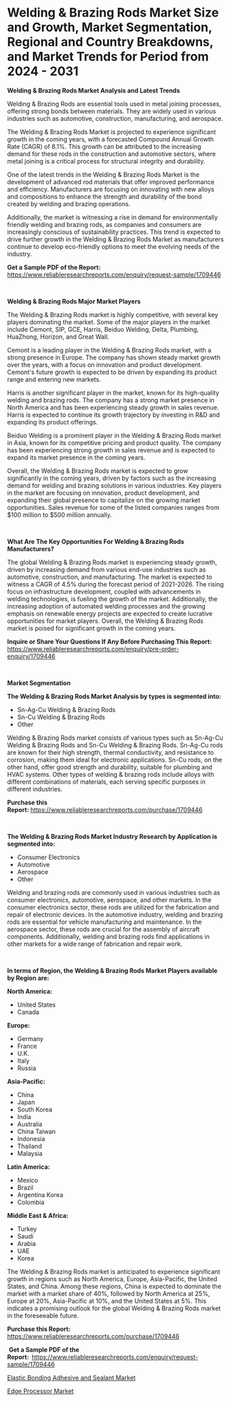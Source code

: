 <p><h1>Welding & Brazing Rods Market Size and Growth, Market Segmentation, Regional and Country Breakdowns, and Market Trends for Period from 2024 -  2031</h1></p><p><strong>Welding & Brazing Rods Market Analysis and Latest Trends</strong></p>
<p><p>Welding & Brazing Rods are essential tools used in metal joining processes, offering strong bonds between materials. They are widely used in various industries such as automotive, construction, manufacturing, and aerospace.</p><p>The Welding & Brazing Rods Market is projected to experience significant growth in the coming years, with a forecasted Compound Annual Growth Rate (CAGR) of 8.1%. This growth can be attributed to the increasing demand for these rods in the construction and automotive sectors, where metal joining is a critical process for structural integrity and durability.</p><p>One of the latest trends in the Welding & Brazing Rods Market is the development of advanced rod materials that offer improved performance and efficiency. Manufacturers are focusing on innovating with new alloys and compositions to enhance the strength and durability of the bond created by welding and brazing operations.</p><p>Additionally, the market is witnessing a rise in demand for environmentally friendly welding and brazing rods, as companies and consumers are increasingly conscious of sustainability practices. This trend is expected to drive further growth in the Welding & Brazing Rods Market as manufacturers continue to develop eco-friendly options to meet the evolving needs of the industry.</p></p>
<p><strong>Get a Sample PDF of the Report:&nbsp;</strong> <a href="https://www.reliableresearchreports.com/enquiry/request-sample/1709446">https://www.reliableresearchreports.com/enquiry/request-sample/1709446</a></p>
<p>&nbsp;</p>
<p><strong>Welding & Brazing Rods Major Market Players</strong></p>
<p><p>The Welding & Brazing Rods market is highly competitive, with several key players dominating the market. Some of the major players in the market include Cemont, SIP, GCE, Harris, Beiduo Welding, Delta, Plumbing, HuaZhong, Horizon, and Great Wall.</p><p>Cemont is a leading player in the Welding & Brazing Rods market, with a strong presence in Europe. The company has shown steady market growth over the years, with a focus on innovation and product development. Cemont's future growth is expected to be driven by expanding its product range and entering new markets.</p><p>Harris is another significant player in the market, known for its high-quality welding and brazing rods. The company has a strong market presence in North America and has been experiencing steady growth in sales revenue. Harris is expected to continue its growth trajectory by investing in R&D and expanding its product offerings.</p><p>Beiduo Welding is a prominent player in the Welding & Brazing Rods market in Asia, known for its competitive pricing and product quality. The company has been experiencing strong growth in sales revenue and is expected to expand its market presence in the coming years.</p><p>Overall, the Welding & Brazing Rods market is expected to grow significantly in the coming years, driven by factors such as the increasing demand for welding and brazing solutions in various industries. Key players in the market are focusing on innovation, product development, and expanding their global presence to capitalize on the growing market opportunities. Sales revenue for some of the listed companies ranges from $100 million to $500 million annually.</p></p>
<p>&nbsp;</p>
<p><strong>What Are The Key Opportunities For Welding & Brazing Rods Manufacturers?</strong></p>
<p><p>The global Welding & Brazing Rods market is experiencing steady growth, driven by increasing demand from various end-use industries such as automotive, construction, and manufacturing. The market is expected to witness a CAGR of 4.5% during the forecast period of 2021-2026. The rising focus on infrastructure development, coupled with advancements in welding technologies, is fueling the growth of the market. Additionally, the increasing adoption of automated welding processes and the growing emphasis on renewable energy projects are expected to create lucrative opportunities for market players. Overall, the Welding & Brazing Rods market is poised for significant growth in the coming years.</p></p>
<p><strong>Inquire or Share Your Questions If Any Before Purchasing This Report:</strong> <a href="https://www.reliableresearchreports.com/enquiry/pre-order-enquiry/1709446">https://www.reliableresearchreports.com/enquiry/pre-order-enquiry/1709446</a></p>
<p>&nbsp;</p>
<p><strong>Market Segmentation</strong></p>
<p><strong>The Welding & Brazing Rods Market Analysis by types is segmented into:</strong></p>
<p><ul><li>Sn-Ag-Cu Welding & Brazing Rods</li><li>Sn-Cu Welding & Brazing Rods</li><li>Other</li></ul></p>
<p><p>Welding & Brazing Rods market consists of various types such as Sn-Ag-Cu Welding & Brazing Rods and Sn-Cu Welding & Brazing Rods. Sn-Ag-Cu rods are known for their high strength, thermal conductivity, and resistance to corrosion, making them ideal for electronic applications. Sn-Cu rods, on the other hand, offer good strength and durability, suitable for plumbing and HVAC systems. Other types of welding & brazing rods include alloys with different combinations of materials, each serving specific purposes in different industries.</p></p>
<p><strong>Purchase this Report:&nbsp;</strong><a href="https://www.reliableresearchreports.com/purchase/1709446">https://www.reliableresearchreports.com/purchase/1709446</a></p>
<p>&nbsp;</p>
<p><strong>The Welding & Brazing Rods Market Industry Research by Application is segmented into:</strong></p>
<p><ul><li>Consumer Electronics</li><li>Automotive</li><li>Aerospace</li><li>Other</li></ul></p>
<p><p>Welding and brazing rods are commonly used in various industries such as consumer electronics, automotive, aerospace, and other markets. In the consumer electronics sector, these rods are utilized for the fabrication and repair of electronic devices. In the automotive industry, welding and brazing rods are essential for vehicle manufacturing and maintenance. In the aerospace sector, these rods are crucial for the assembly of aircraft components. Additionally, welding and brazing rods find applications in other markets for a wide range of fabrication and repair work.</p></p>
<p>&nbsp;</p>
<p><strong>In terms of Region, the Welding & Brazing Rods Market Players available by Region are:</strong></p>
<p>
    <p> <strong> North America: </strong>
        <ul>
            <li>United States</li>
            <li>Canada</li>
        </ul>
        </p> 
    <p> <strong> Europe: </strong>
        <ul>
            <li>Germany</li>
            <li>France</li>
            <li>U.K.</li>
            <li>Italy</li>
            <li>Russia</li>
        </ul>
        </p> 
    <p> <strong> Asia-Pacific: </strong>
        <ul>
            <li>China</li>
            <li>Japan</li>
            <li>South Korea</li>
            <li>India</li>
            <li>Australia</li>
            <li>China Taiwan</li>
            <li>Indonesia</li>
            <li>Thailand</li>
            <li>Malaysia</li>
        </ul>
        </p> 
    <p> <strong> Latin America: </strong>
        <ul>
            <li>Mexico</li>
            <li>Brazil</li>
            <li>Argentina Korea</li>
            <li>Colombia</li>
        </ul>
        </p> 
    <p> <strong> Middle East & Africa: </strong>
        <ul>
            <li>Turkey</li>
            <li>Saudi</li>
            <li>Arabia</li>
            <li>UAE</li>
            <li>Korea</li>
        </ul>
    </p>
    </p>
<p><p>The Welding & Brazing Rods market is anticipated to experience significant growth in regions such as North America, Europe, Asia-Pacific, the United States, and China. Among these regions, China is expected to dominate the market with a market share of 40%, followed by North America at 25%, Europe at 20%, Asia-Pacific at 10%, and the United States at 5%. This indicates a promising outlook for the global Welding & Brazing Rods market in the foreseeable future.</p></p>
<p><strong>Purchase this Report: </strong><a href="https://www.reliableresearchreports.com/purchase/1709446">https://www.reliableresearchreports.com/purchase/1709446</a></p>
<p>&nbsp;<strong>Get a Sample PDF of the Report:&nbsp;&nbsp;</strong><a href="https://www.reliableresearchreports.com/enquiry/request-sample/1709446">https://www.reliableresearchreports.com/enquiry/request-sample/1709446</a></p>
<p><strong></strong></p>
<p><p><a href="https://glittery-fuchsia-86a.notion.site/Elastic-Bonding-Adhesive-and-Sealant-Market-Offers-Provide-Insightful-Data-for-the-Time-Period-from--c280d852b26d468a894634ba9205757a">Elastic Bonding Adhesive and Sealant Market</a></p><p><a href="https://view.publitas.com/reportprime-1/edge-processor-market-size-growth-and-forecast-from-2024-2031/">Edge Processor Market</a></p></p>